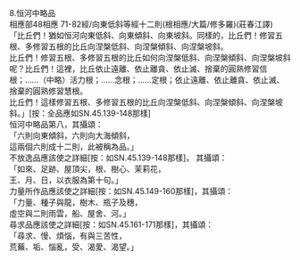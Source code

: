 8.恒河中略品  
相應部48相應 71-82經/向東低斜等經十二則(根相應/大篇/修多羅)(莊春江譯)  
「比丘們！猶如恒河向東低斜、向東傾斜、向東坡斜。同樣的，比丘們！修習五根、多修習五根的比丘向涅槃低斜、向涅槃傾斜、向涅槃坡斜。  
比丘們！修習五根、多修習五根的比丘如何向涅槃低斜、向涅槃傾斜、向涅槃坡斜呢？比丘們！這裡，比丘依止遠離、依止離貪、依止滅、捨棄的圓熟修習信根；……（中略）活力根；……念根；……定根；依止遠離、依止離貪、依止滅、捨棄的圓熟修習慧根。  
比丘們！這樣修習五根、多修習五根的比丘向涅槃低斜、向涅槃傾斜、向涅槃坡斜。」[按：全品應如SN.45.139-148那樣]  
恒河中略品第八，其攝頌：  
「六則向東傾斜，六則向大海傾斜，  
這兩個六則成十二則，此被稱為品。」  
不放逸品應該使之詳細[按：如SN.45.139-148那樣]， 其攝頌：  
「如來、足跡、屋頂尖，根、樹心、茉莉花，  
王、月、日，以衣服為第十句。」  
力量所作品應該使之詳細[按：如SN.45.149-160那樣]，其攝頌：  
「力量、種子與龍，樹木、瓶子及穗，  
虛空與二則雨雲，船、屋舍、河。」  
尋求品應該使之詳細[按：如SN.45.161-171那樣]，其攝頌：  
「尋求、慢、煩惱，有與三苦性，  
荒蕪、垢、惱亂，受、渴愛、渴望。」  
  
  
